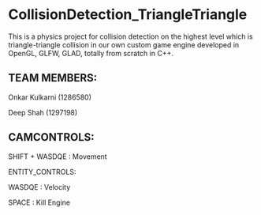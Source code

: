 # CollisionDetection_TriangleTriangle
This is a physics project for collision detection on the highest level which is triangle-triangle collision in our own custom game engine developed in OpenGL, GLFW, GLAD, totally from scratch in C++.

## TEAM MEMBERS: 
Onkar Kulkarni (1286580)

Deep Shah (1297198)

## CAMCONTROLS: 
SHIFT + WASDQE : Movement

ENTITY_CONTROLS: 

WASDQE : Velocity

SPACE : Kill Engine
